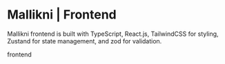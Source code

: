 # Mallikni | Frontend

Mallikni frontend is built with TypeScript, React.js, TailwindCSS for styling, Zustand for state management, and zod for validation.

frontend
